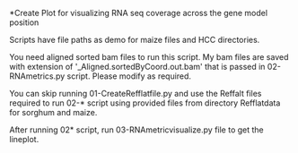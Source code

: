 *Create Plot for visualizing RNA seq coverage across the gene model position

Scripts have file paths as demo for maize files and HCC directories. 

You need aligned sorted bam files to run this script. My bam files are saved with extension of '_Aligned.sortedByCoord.out.bam' that is passed in 02-RNAmetrics.py script. Please modify as required. 

You can skip running 01-CreateRefflatfile.py and use the Reffalt files required to run 02-* script using provided files from directory Refflatdata for sorghum and maize.

After running 02* script, run 03-RNAmetricvisualize.py file to get the lineplot. 

